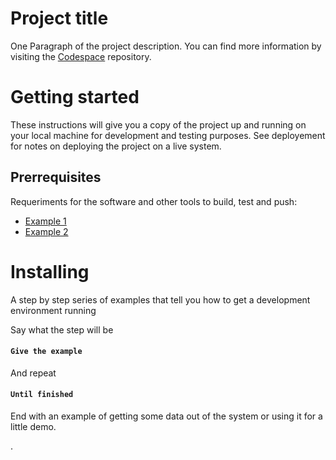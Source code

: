 # Project title
One Paragraph of the project description.
You can find more information by visiting the [Codespace](https://codespaceacademy.com/) repository.

# Getting started
These instructions will give you a copy of the project up and running on your local machine for development and testing purposes. See deployement for notes on deploying the project on a live system. 

## Prerrequisites
Requeriments for the software and other tools to build, test and push:

- [Example 1](http://www.google.com)
- [Example 2](http://www.google.com)

# Installing

A step by step series of examples that tell you how to get a development environment running

Say what the step will be

#### ` Give the example `

And repeat

#### `Until finished`

End with an example of getting some data out of the system or using it for a little demo.

.